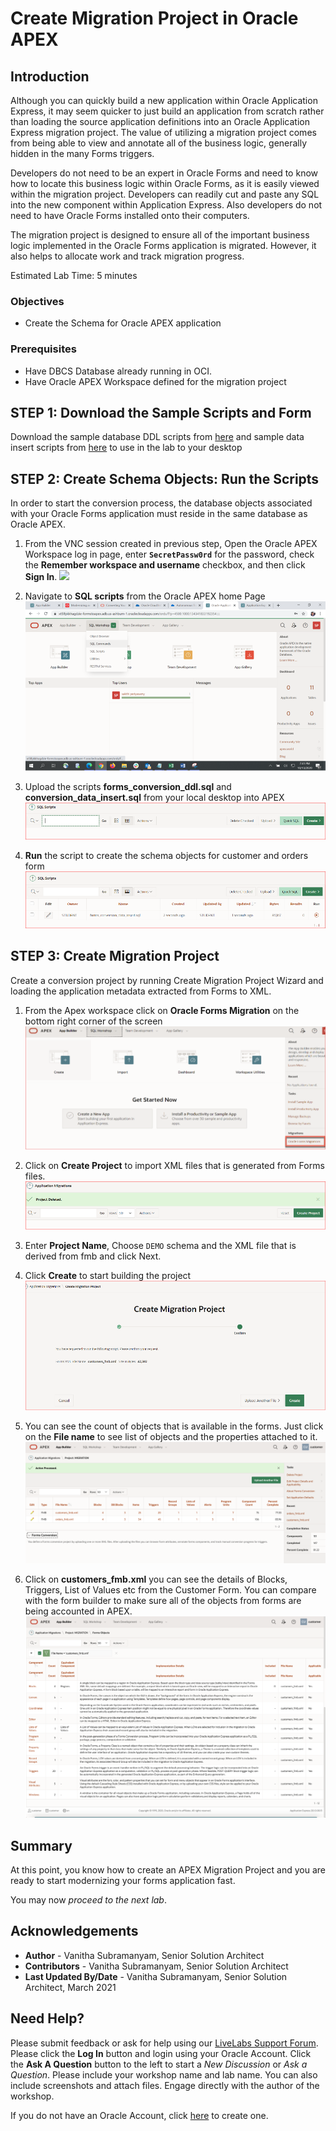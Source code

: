 # Create Migration Project in Oracle APEX

## Introduction

Although you can quickly build a new application within Oracle Application Express, it may seem quicker to just build an application from scratch rather than loading the source application definitions into an Oracle Application Express migration project. The value of utilizing a migration project comes from being able to view and annotate all of the business logic, generally hidden in the many Forms triggers.

Developers do not need to be an expert in Oracle Forms and need to know how to locate this business logic within Oracle Forms, as it is easily viewed within the migration project. Developers can readily cut and paste any SQL into the new component within Application Express. Also developers do not need to have Oracle Forms installed onto their computers.

The migration project is designed to ensure all of the important business logic implemented in the Oracle Forms application is migrated. However, it also helps to allocate work and track migration progress.

Estimated Lab Time: 5 minutes

### Objectives

* Create the Schema for Oracle APEX application


### Prerequisites

- Have DBCS Database already running in OCI.
- Have Oracle APEX Workspace defined for the migration project



## **STEP 1**: **Download the Sample Scripts and Form**

Download the  sample database DDL  scripts from [here](https://objectstorage.us-ashburn-1.oraclecloud.com/p/jrxGuOZ6rX5Ih1zMyt6eFWqWKy3Kwo9rR5fgKGauY1VEDhYis3m58I_b-pa3FkSG/n/c4u03/b/developer-library/o/forms_conversion_ddl.sql) and sample data insert scripts from [here](
https://objectstorage.us-ashburn-1.oraclecloud.com/p/nrcRTwPDRP9SkWGWtkOEzY8OyskzhnHtSJDINe4TcaWCRqJ8kuHNyQ49ffnHJxRB/n/c4u03/b/developer-library/o/conversion_data_insert.sql)
to use in the lab to your desktop



## **STEP 2**: **Create Schema Objects**: Run the Scripts

In order to start the conversion process, the database objects associated with your Oracle Forms application must reside in the same database as Oracle APEX.

1. From the VNC session created in previous step, Open the Oracle APEX Workspace log in page, enter **``SecretPassw0rd``** for the password, check the **Remember workspace and username** checkbox, and then click **Sign In**.
    ![](images/log-in-to-workspace.png " ")

2. Navigate to **SQL scripts** from the Oracle APEX home Page
    ![](images/scipts_upload.png " ")

3. Upload the scripts **forms_conversion_ddl.sql** and  **conversion_data_insert.sql** from your local desktop into APEX ![](images/script_upload1.png " ")

4. **Run** the script to create the schema objects for customer and orders form ![](images/scripts_run.png " ")


## **STEP 3**: **Create Migration Project**

Create a conversion project by running Create Migration Project Wizard and loading the application metadata extracted from Forms to XML.

1. From the Apex workspace click on **Oracle Forms Migration** on the bottom right corner of the screen
![](images/forms_migration.png " ")

2. Click on **Create Project** to import XML files that is generated from Forms files.
![](images/create_migration_project.png " ")

3. Enter **Project Name**, Choose ``DEMO`` schema and the XML file that is derived from fmb and click Next.

4. Click **Create** to start building the project
![](images/create_migration_project2.png " ")

5. You can see the count of objects that is available in the forms. Just click on the **File name** to see list of objects and the properties attached to it.
![](images/uploaded_forms.png " ")

6. Click on **customers_fmb.xml** you can see the details of Blocks, Triggers, List of Values etc from the Customer Form. You can compare with the form builder to make sure all of the objects from forms are being accounted in APEX.
![](images/customers_fmb.png " ")

## **Summary**

At this point, you know how to create an APEX Migration Project and you are ready to start modernizing your forms application fast.

You may now *proceed to the next lab*.

## **Acknowledgements**

  - **Author** -  Vanitha Subramanyam, Senior Solution Architect
  - **Contributors** - Vanitha Subramanyam, Senior Solution Architect
  - **Last Updated By/Date** - Vanitha Subramanyam, Senior Solution Architect, March 2021
## Need Help?
  Please submit feedback or ask for help using our [LiveLabs Support Forum](https://community.oracle.com/tech/developers/categories/forms-to-apex-migration-workshops). Please click the **Log In** button and login using your Oracle Account. Click the **Ask A Question** button to the left to start a *New Discussion* or *Ask a Question*.  Please include your workshop name and lab name.  You can also include screenshots and attach files.  Engage directly with the author of the workshop.

  If you do not have an Oracle Account, click [here](https://profile.oracle.com/myprofile/account/create-account.jspx) to create one.
